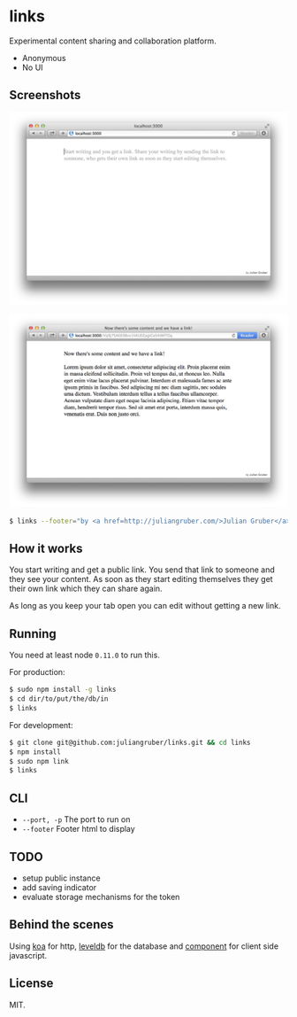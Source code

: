 
# links

Experimental content sharing and collaboration platform.

* Anonymous
* No UI

## Screenshots

![empty](screenshots/empty.png)

![text](screenshots/text.png)

```bash
$ links --footer="by <a href=http://juliangruber.com/>Julian Gruber</a>"
```

## How it works

You start writing and get a public link. You send that link to someone and they see your content. As soon as they start editing themselves they get their own link which they can share again.

As long as you keep your tab open you can edit without getting a new link.

## Running

You need at least node `0.11.0` to run this.

For production:

```bash
$ sudo npm install -g links
$ cd dir/to/put/the/db/in
$ links
```

For development:

```bash
$ git clone git@github.com:juliangruber/links.git && cd links
$ npm install
$ sudo npm link
$ links
```

## CLI

* `--port, -p` The port to run on
* `--footer` Footer html to display

## TODO

* setup public instance
* add saving indicator
* evaluate storage mechanisms for the token

## Behind the scenes

Using [koa](https://github.com/koajs/koa) for http, [leveldb](https://code.google.com/p/leveldb/) for the database and [component](https://github.com/component/component) for client side javascript.

## License

MIT.
